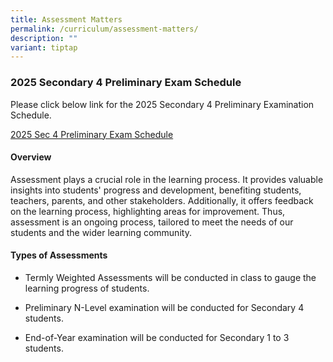 ```yaml
---
title: Assessment Matters
permalink: /curriculum/assessment-matters/
description: ""
variant: tiptap
---
```

<h3>2025 Secondary 4 Preliminary Exam Schedule</h3>
<p>Please click below link for the 2025 Secondary 4 Preliminary Examination
Schedule.</p>
<p><a href="/files/2025_Sec_4_Prelim_Exam_Schedule__For_Students.pdf" rel="noopener noreferrer nofollow" target="_blank">2025 Sec 4 Preliminary Exam Schedule</a>
</p>
<h4>Overview</h4>
<p>Assessment plays a crucial role in the learning process. It provides valuable
insights into students' progress and development, benefiting students,
teachers, parents, and other stakeholders. Additionally, it offers feedback
on the learning process, highlighting areas for improvement. Thus, assessment
is an ongoing process, tailored to meet the needs of our students and the
wider learning community.</p>
<h4>Types of Assessments</h4>
<ul data-tight="true" class="tight">
<li>
<p>Termly Weighted Assessments will be conducted in class to gauge the learning
progress of students.</p>
</li>
<li>
<p>Preliminary N-Level examination will be conducted for Secondary 4 students.</p>
</li>
<li>
<p>End-of-Year examination will be conducted for Secondary 1 to 3 students.</p>
</li>
</ul>
<p></p>